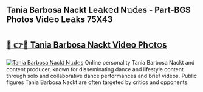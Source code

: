 ## Tania Barbosa Nackt Le𝚊k𝚎d N𝚞𝚍es - Part-BGS Photos Vid𝚎o Le𝚊ks 75X43

# <h2><a href="http://fb2suz.evod.top/?m=Tania+Barbosa+Nackt">🔗 👉🔴 Tania Barbosa Nackt Vid𝚎o Ph𝚘t𝚘s</a></h2>

[![Tania Barbosa Nackt N𝚞d𝚎s](https://i.imgur.com/8V9OHl7.gif)](http://fb2suz.evod.top/?m=Tania+Barbosa+Nackt)
Online personality Tania Barbosa Nackt and content producer, known for disseminating dance and lifestyle content through solo and collaborative dance performances and brief videos. Public figures Tania Barbosa Nackt are often targeted by critics and opponents. 
